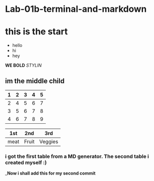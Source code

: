 # Lab-01b-terminal-and-markdown

# this is the start
- hello
- hi
- hey

__WE BOLD__
_STYLIN_

## im the middle child

| 1 | 2 | 3 | 4 | 5 |
|---|---|---|---|---|
| 2 | 4 | 5 | 6 | 7 |
| 3 | 5 | 6 | 7 | 8 |
| 4 | 6 | 7 | 8 | 9 |

| 1st | 2nd | 3rd |
|-----|-----|-----|
|meat |Fruit|Veggies

### i got the first table from a MD generator. The second table i created myself :)

___Now i shall add this for my second commit__
